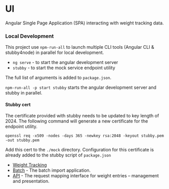 # UI

Angular Single Page Application (SPA) interacting with weight tracking data.

### Local Development

This project use `npm-run-all` to launch multiple CLI tools (Angular CLI &amp; stubby4node) in parallel for local development.
- `ng serve` - to start the angular development server
- `stubby` - to start the mock service endpoint utility

The full list of arguments is added to `package.json`.

`npm-run-all -p start stubby` starts the angular development server and stubby in parallel.

#### Stubby cert

The certificate provided with stubby needs to be updated to key length of 2024.  The following command will generate a new certificate for the endpoint utility.

`openssl req -x509 -nodes -days 365 -newkey rsa:2048 -keyout stubby.pem -out stubby.pem`

Add this cert to the `./mock` directory.  Configuration for this certificate is already added to the stubby script of `package.json`

- [Weight Tracking](../readme.md)
- [Batch](./batch) - The batch import application.
- [API](./api) - The request mapping interface for weight entries &ndash; management and presentation.